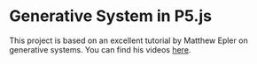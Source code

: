 # Generative System in P5.js

This project is based on an excellent tutorial by Matthew Epler on generative systems. You can find his videos [here](https://www.youtube.com/watch?v=rTqvf0BkTNE&list=PLyRZnpOSgMj3K8AV2I6UldnvTj6d_Zrf0&index=3).